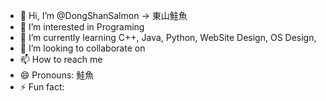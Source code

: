 - 👋 Hi, I’m @DongShanSalmon  -> 東山鮭魚
- 👀 I’m interested in Programing
- 🌱 I’m currently learning C++, Java, Python, WebSite Design, OS Design, 
- 💞️ I’m looking to collaborate on <None>
- 📫 How to reach me <None>
- 😄 Pronouns: 鮭魚
- ⚡ Fun fact: <None>

<!---
DongShanSalmon/DongShanSalmon is a ✨ special ✨ repository because its `README.md` (this file) appears on your GitHub profile.
You can click the Preview link to take a look at your changes.
--->

